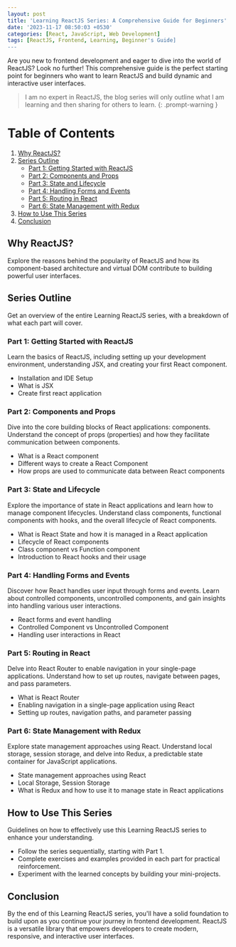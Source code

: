 ```yaml
---
layout: post
title: 'Learning ReactJS Series: A Comprehensive Guide for Beginners'
date: '2023-11-17 08:50:03 +0530'
categories: [React, JavaScript, Web Development]
tags: [ReactJS, Frontend, Learning, Beginner's Guide]
---
```


Are you new to frontend development and eager to dive into the world of ReactJS? Look no further! This comprehensive guide is the perfect starting point for beginners who want to learn ReactJS and build dynamic and interactive user interfaces.

> I am no expert in ReactJS, the blog series will only outline what I am learning and then sharing for others to learn. 
{: .prompt-warning }

# Table of Contents

1. [Why ReactJS?](#why-reactjs)
2. [Series Outline](#series-outline)
   - [Part 1: Getting Started with ReactJS](#part-1-getting-started-with-reactjs)
   - [Part 2: Components and Props](#part-2-components-and-props)
   - [Part 3: State and Lifecycle](#part-3-state-and-lifecycle)
   - [Part 4: Handling Forms and Events](#part-4-handling-forms-and-events)
   - [Part 5: Routing in React](#part-5-routing-in-react)
   - [Part 6: State Management with Redux](#part-6-state-management-with-redux)
3. [How to Use This Series](#how-to-use-this-series)
4. [Conclusion](#conclusion)

## Why ReactJS? <a name="why-reactjs"></a>

Explore the reasons behind the popularity of ReactJS and how its component-based architecture and virtual DOM contribute to building powerful user interfaces.

## Series Outline <a name="series-outline"></a>

Get an overview of the entire Learning ReactJS series, with a breakdown of what each part will cover.

### Part 1: Getting Started with ReactJS <a name="part-1-getting-started-with-reactjs"></a>

Learn the basics of ReactJS, including setting up your development environment, understanding JSX, and creating your first React component.

- Installation and IDE Setup
- What is JSX
- Create first react application

### Part 2: Components and Props <a name="part-2-components-and-props"></a>

Dive into the core building blocks of React applications: components. Understand the concept of props (properties) and how they facilitate communication between components.

- What is a React component
- Different ways to create a React Component
- How props are used to communicate data between React components

### Part 3: State and Lifecycle <a name="part-3-state-and-lifecycle"></a>

Explore the importance of state in React applications and learn how to manage component lifecycles. Understand class components, functional components with hooks, and the overall lifecycle of React components.

- What is React State and how it is managed in a React application
- Lifecycle of React components
- Class component vs Function component
- Introduction to React hooks and their usage

### Part 4: Handling Forms and Events <a name="part-4-handling-forms-and-events"></a>

Discover how React handles user input through forms and events. Learn about controlled components, uncontrolled components, and gain insights into handling various user interactions.

- React forms and event handling
- Controlled Component vs Uncontrolled Component
- Handling user interactions in React

### Part 5: Routing in React <a name="part-5-routing-in-react"></a>

Delve into React Router to enable navigation in your single-page applications. Understand how to set up routes, navigate between pages, and pass parameters.

- What is React Router
- Enabling navigation in a single-page application using React
- Setting up routes, navigation paths, and parameter passing

### Part 6: State Management with Redux <a name="part-6-state-management-with-redux"></a>

Explore state management approaches using React. Understand local storage, session storage, and delve into Redux, a predictable state container for JavaScript applications.

- State management approaches using React
- Local Storage, Session Storage
- What is Redux and how to use it to manage state in React applications

## How to Use This Series <a name="how-to-use-this-series"></a>

Guidelines on how to effectively use this Learning ReactJS series to enhance your understanding.

- Follow the series sequentially, starting with Part 1.
- Complete exercises and examples provided in each part for practical reinforcement.
- Experiment with the learned concepts by building your mini-projects.

## Conclusion <a name="conclusion"></a>

By the end of this Learning ReactJS series, you'll have a solid foundation to build upon as you continue your journey in frontend development. ReactJS is a versatile library that empowers developers to create modern, responsive, and interactive user interfaces.